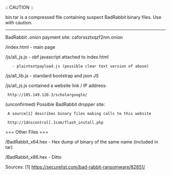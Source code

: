 :: CAUTION ::

bin.tar is a compressed file containing suspect BadRabbit binary files. Use with caution.

--------------------------------------------------------------

BadRabbit .onion payment site: caforssztxqzf2nm.onion

  /index.html - main page

  /js/all_js.js - obf javascript attached to index.html

       - plaintextpayload.js (possible clear text version of above)

  /js/all_lib.js - standard bootstrap and json JS

/js/all_js.js contained a website link / IP address:

     http://185.149.120.3/scholargoogle/

(unconfirmed) Possible BadRabbit dropper site:

     A source[1] describes binary files making calls to this website

     http://1dnscontrol[.]com/flash_install.php

=== Other Files ===

/BadRabbit_x64.hex - Hex dump of binary of the same name (included in tar)

/BadRabbit_x86.hex - Ditto



Sources:
[1] https://securelist.com/bad-rabbit-ransomware/82851/
